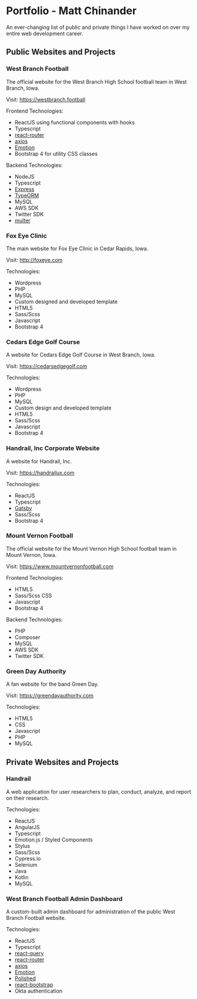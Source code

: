 # Portfolio - Matt Chinander

An ever-changing list of public and private things I have worked on over my entire web development career.

## Public Websites and Projects

### West Branch Football
The official website for the West Branch High School football team in West Branch, Iowa.

Visit: https://westbranch.football

Frontend Technologies:
* ReactJS using functional components with hooks
* Typescript
* [react-router](https://reactrouter.com)
* [axios](https://github.com/axios/axios)
* [Emotion](https://emotion.sh/docs/introduction)
* Bootstrap 4 for utility CSS classes

Backend Technologies:
* NodeJS
* Typescript
* [Express](https://expressjs.com)
* [TypeORM](https://typeorm.io/#/)
* MySQL
* AWS SDK
* Twitter SDK
* [multer](https://github.com/expressjs/multer#readme)

### Fox Eye Clinic
The main website for Fox Eye Clinic in Cedar Rapids, Iowa.

Visit: http://foxeye.com

Technologies:
* Wordpress
* PHP
* MySQL
* Custom designed and developed template
* HTML5
* Sass/Scss
* Javascript
* Bootstrap 4

### Cedars Edge Golf Course
A website for Cedars Edge Golf Course in West Branch, Iowa.

Visit: https://cedarsedgegolf.com

Technologies:
* Wordpress
* PHP
* MySQL
* Custom design and developed template
* HTML5
* Sass/Scss
* Javascript
* Bootstrap 4

### Handrail, Inc Corporate Website
A website for Handrail, Inc.

Visit: https://handrailux.com

Technologies:
* ReactJS
* Typescript
* [Gatsby](https://www.gatsbyjs.com)
* Sass/Scss
* Bootstrap 4

### Mount Vernon Football
The official website for the Mount Vernon High School football team in Mount Vernon, Iowa.

Visit: https://www.mountvernonfootball.com

Frontend Technologies:
* HTML5
* Sass/Scss CSS
* Javascript
* Bootstrap 4

Backend Technologies:
* PHP
* Composer
* MySQL
* AWS SDK
* Twitter SDK

### Green Day Authority
A fan website for the band Green Day.

Visit: https://greendayauthority.com

Technologies:
* HTML5
* CSS
* Javascript
* PHP
* MySQL

## Private Websites and Projects

### Handrail
A web application for user researchers to plan, conduct, analyze, and report on their research.

Technologies:
* ReactJS
* AngularJS
* Typescript
* Emotion.js / Styled Components
* Stylus
* Sass/Scss
* Cypress.io
* Selenium
* Java
* Kotlin
* MySQL

### West Branch Football Admin Dashboard
A custom-built admin dashboard for administration of the public West Branch Football website.

Technologies:
* ReactJS
* Typescript
* [react-query](https://react-query.tanstack.com)
* [react-router](https://reactrouter.com)
* [axios](https://github.com/axios/axios)
* [Emotion](https://emotion.sh/docs/introduction)
* [Polished](https://polished.js.org)
* [react-bootstrap](https://react-bootstrap.github.io)
* Okta authentication
